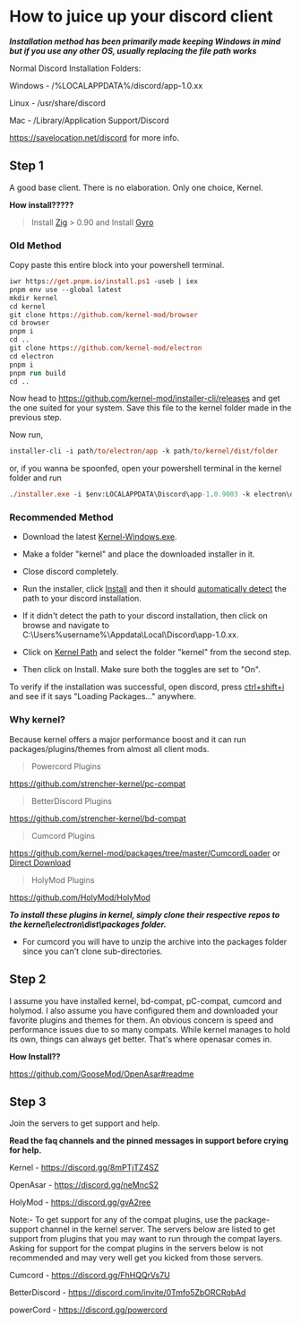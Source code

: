 # How to juice up your discord client

***Installation method has been primarily made keeping Windows in mind but if you use any other OS, usually replacing the file path works***

Normal Discord Installation Folders:

Windows - /%LOCALAPPDATA%/discord/app-1.0.xx

Linux - /usr/share/discord

Mac - /Library/Application Support/Discord

<https://savelocation.net/discord> for more info.

## Step 1

A good base client. There is no elaboration. Only one choice, Kernel.

**How install?????**

> Install [Zig](https://github.com/ziglang/zig/wiki/Install-Zig-from-a-Package-Manager) > 0.90
> and Install [Gyro](https://github.com/mattnite/gyro#installation)

### Old Method

Copy paste this entire block into your powershell terminal.

```ps
iwr https://get.pnpm.io/install.ps1 -useb | iex
pnpm env use --global latest
mkdir kernel
cd kernel
git clone https://github.com/kernel-mod/browser
cd browser
pnpm i
cd ..
git clone https://github.com/kernel-mod/electron
cd electron
pnpm i
pnpm run build
cd ..
```

Now head to <https://github.com/kernel-mod/installer-cli/releases> and get the one suited for your system.
Save this file to the kernel folder made in the previous step.

Now run,

```ps
installer-cli -i path/to/electron/app -k path/to/kernel/dist/folder
```

or, if you wanna be spoonfed, open your powershell terminal in the kernel folder and run

```ps
./installer.exe -i $env:LOCALAPPDATA\Discord\app-1.0.9003 -k electron\dist
```

### Recommended Method

- Download the latest [Kernel-Windows.exe](https://github.com/strencher-kernel/gui-installer/releases/latest).

- Make a folder "kernel" and place the downloaded installer in it.

- Close discord completely.

- Run the installer, click [Install](https://i.imgur.com/SJjbt0P.png) and then it should [automatically detect](https://i.imgur.com/hOQFuSu.png) the path to your discord installation.

- If it didn't detect the path to your discord installation, then click on browse and navigate to C:\Users\%username%\Appdata\Local\Discord\app-1.0.xx.

- Click on [Kernel Path](https://i.imgur.com/zH6bBgf.png) and select the folder "kernel" from the second step.

- Then click on Install. Make sure both the toggles are set to "On".

To verify if the installation was successful, open discord, press [ctrl+shift+i](https://pastebin.com/6yyJgwGS) and see if it says "Loading Packages..." anywhere.

### Why kernel?

Because kernel offers a major performance boost and it can run packages/plugins/themes from almost all client mods.

> Powercord Plugins

<https://github.com/strencher-kernel/pc-compat>

> BetterDiscord Plugins

<https://github.com/strencher-kernel/bd-compat>

> Cumcord Plugins

<https://github.com/kernel-mod/packages/tree/master/CumcordLoader> or [Direct Download](https://download-directory.github.io/?url=https%3A%2F%2Fgithub.com%2Fkernel-mod%2Fpackages%2Ftree%2Fmaster%2FCumcordLoader)

> HolyMod Plugins

<https://github.com/HolyMod/HolyMod>

***To install these plugins in kernel, simply clone their respective repos to the kernel\electron\dist\packages folder.***

- For cumcord you will have to unzip the archive into the packages folder since you can't clone sub-directories.

## Step 2

I assume you have installed kernel, bd-compat, pC-compat, cumcord and holymod. I also assume you have configured them and downloaded your favorite plugins and themes for them. An obvious concern is speed and performance issues due to so many compats. While kernel manages to hold its own, things can always get better. That's where openasar comes in.

**How Install??**

<https://github.com/GooseMod/OpenAsar#readme>

## Step 3

Join the servers to get support and help.

**Read the faq channels and the pinned messages in support before crying for help.**

Kernel - <https://discord.gg/8mPTjTZ4SZ>

OpenAsar - <https://discord.gg/neMncS2>

HolyMod - <https://discord.gg/gvA2ree>

Note:-
To get support for any of the compat plugins, use the package-support channel in the kernel server.
The servers below are listed to get support from plugins that you may want to run through the compat layers.
Asking for support for the compat plugins in the servers below is not recommended and may very well get you kicked from those servers.

Cumcord - <https://discord.gg/FhHQQrVs7U>

BetterDiscord - <https://discord.com/invite/0Tmfo5ZbORCRqbAd>

powerCord - <https://discord.gg/powercord>
